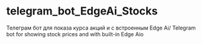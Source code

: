 # telegram_bot_EdgeAi_Stocks
Телеграм бот для показа курса акций и с встроенным Edge Ai/ Telegram bot for showing stock prices and with built-in Edge Aio
